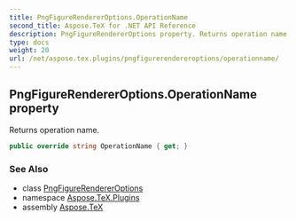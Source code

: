 ```yaml
---
title: PngFigureRendererOptions.OperationName
second_title: Aspose.TeX for .NET API Reference
description: PngFigureRendererOptions property. Returns operation name
type: docs
weight: 20
url: /net/aspose.tex.plugins/pngfigurerendereroptions/operationname/
---
```

## PngFigureRendererOptions.OperationName property

Returns operation name.

```csharp
public override string OperationName { get; }
```

### See Also

* class [PngFigureRendererOptions](../)
* namespace [Aspose.TeX.Plugins](../../pngfigurerendereroptions/)
* assembly [Aspose.TeX](../../../)


